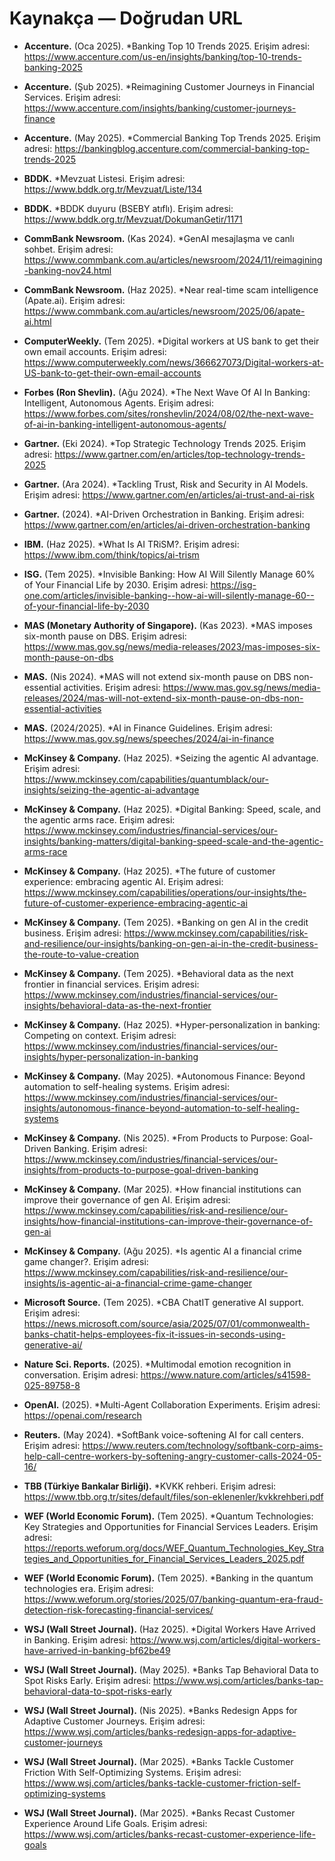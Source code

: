 # Kaynakça — Doğrudan URL

- **Accenture.** (Oca 2025). *Banking Top 10 Trends 2025.
Erişim adresi: <https://www.accenture.com/us-en/insights/banking/top-10-trends-banking-2025>
- **Accenture.** (Şub 2025). *Reimagining Customer Journeys in Financial Services.
Erişim adresi: <https://www.accenture.com/insights/banking/customer-journeys-finance>
- **Accenture.** (May 2025). *Commercial Banking Top Trends 2025.
Erişim adresi: <https://bankingblog.accenture.com/commercial-banking-top-trends-2025>

- **BDDK.** *Mevzuat Listesi.
Erişim adresi: <https://www.bddk.org.tr/Mevzuat/Liste/134>
- **BDDK.** *BDDK duyuru (BSEBY atıflı).
Erişim adresi: <https://www.bddk.org.tr/Mevzuat/DokumanGetir/1171>

- **CommBank Newsroom.** (Kas 2024). *GenAI mesajlaşma ve canlı sohbet.
Erişim adresi: <https://www.commbank.com.au/articles/newsroom/2024/11/reimagining-banking-nov24.html>
- **CommBank Newsroom.** (Haz 2025). *Near real-time scam intelligence (Apate.ai).
Erişim adresi: <https://www.commbank.com.au/articles/newsroom/2025/06/apate-ai.html>

- **ComputerWeekly.** (Tem 2025). *Digital workers at US bank to get their own email accounts.
Erişim adresi: <https://www.computerweekly.com/news/366627073/Digital-workers-at-US-bank-to-get-their-own-email-accounts>

- **Forbes (Ron Shevlin).** (Ağu 2024). *The Next Wave Of AI In Banking: Intelligent, Autonomous Agents.
Erişim adresi: <https://www.forbes.com/sites/ronshevlin/2024/08/02/the-next-wave-of-ai-in-banking-intelligent-autonomous-agents/>

- **Gartner.** (Eki 2024). *Top Strategic Technology Trends 2025.
Erişim adresi: <https://www.gartner.com/en/articles/top-technology-trends-2025>
- **Gartner.** (Ara 2024). *Tackling Trust, Risk and Security in AI Models.
Erişim adresi: <https://www.gartner.com/en/articles/ai-trust-and-ai-risk>
- **Gartner.** (2024). *AI-Driven Orchestration in Banking.
Erişim adresi: <https://www.gartner.com/en/articles/ai-driven-orchestration-banking>

- **IBM.** (Haz 2025). *What Is AI TRiSM?.
Erişim adresi: <https://www.ibm.com/think/topics/ai-trism>

- **ISG.** (Tem 2025). *Invisible Banking: How AI Will Silently Manage 60% of Your Financial Life by 2030.
Erişim adresi: <https://isg-one.com/articles/invisible-banking--how-ai-will-silently-manage-60--of-your-financial-life-by-2030>

- **MAS (Monetary Authority of Singapore).** (Kas 2023). *MAS imposes six-month pause on DBS.
Erişim adresi: <https://www.mas.gov.sg/news/media-releases/2023/mas-imposes-six-month-pause-on-dbs>
- **MAS.** (Nis 2024). *MAS will not extend six-month pause on DBS non-essential activities.
Erişim adresi: <https://www.mas.gov.sg/news/media-releases/2024/mas-will-not-extend-six-month-pause-on-dbs-non-essential-activities>
- **MAS.** (2024/2025). *AI in Finance Guidelines.
Erişim adresi: <https://www.mas.gov.sg/news/speeches/2024/ai-in-finance>

- **McKinsey & Company.** (Haz 2025). *Seizing the agentic AI advantage.
Erişim adresi: <https://www.mckinsey.com/capabilities/quantumblack/our-insights/seizing-the-agentic-ai-advantage>
- **McKinsey & Company.** (Haz 2025). *Digital Banking: Speed, scale, and the agentic arms race.
Erişim adresi: <https://www.mckinsey.com/industries/financial-services/our-insights/banking-matters/digital-banking-speed-scale-and-the-agentic-arms-race>
- **McKinsey & Company.** (Haz 2025). *The future of customer experience: embracing agentic AI.
Erişim adresi: <https://www.mckinsey.com/capabilities/operations/our-insights/the-future-of-customer-experience-embracing-agentic-ai>
- **McKinsey & Company.** (Tem 2025). *Banking on gen AI in the credit business.
Erişim adresi: <https://www.mckinsey.com/capabilities/risk-and-resilience/our-insights/banking-on-gen-ai-in-the-credit-business-the-route-to-value-creation>
- **McKinsey & Company.** (Tem 2025). *Behavioral data as the next frontier in financial services.
Erişim adresi: <https://www.mckinsey.com/industries/financial-services/our-insights/behavioral-data-as-the-next-frontier>
- **McKinsey & Company.** (Haz 2025). *Hyper-personalization in banking: Competing on context.
Erişim adresi: <https://www.mckinsey.com/industries/financial-services/our-insights/hyper-personalization-in-banking>
- **McKinsey & Company.** (May 2025). *Autonomous Finance: Beyond automation to self-healing systems.
Erişim adresi: <https://www.mckinsey.com/industries/financial-services/our-insights/autonomous-finance-beyond-automation-to-self-healing-systems>
- **McKinsey & Company.** (Nis 2025). *From Products to Purpose: Goal-Driven Banking.
Erişim adresi: <https://www.mckinsey.com/industries/financial-services/our-insights/from-products-to-purpose-goal-driven-banking>
- **McKinsey & Company.** (Mar 2025). *How financial institutions can improve their governance of gen AI.
Erişim adresi: <https://www.mckinsey.com/capabilities/risk-and-resilience/our-insights/how-financial-institutions-can-improve-their-governance-of-gen-ai>
- **McKinsey & Company.** (Ağu 2025). *Is agentic AI a financial crime game changer?.
Erişim adresi: <https://www.mckinsey.com/capabilities/risk-and-resilience/our-insights/is-agentic-ai-a-financial-crime-game-changer>

- **Microsoft Source.** (Tem 2025). *CBA ChatIT generative AI support.
Erişim adresi: <https://news.microsoft.com/source/asia/2025/07/01/commonwealth-banks-chatit-helps-employees-fix-it-issues-in-seconds-using-generative-ai/>

- **Nature Sci. Reports.** (2025). *Multimodal emotion recognition in conversation.
Erişim adresi: <https://www.nature.com/articles/s41598-025-89758-8>

- **OpenAI.** (2025). *Multi-Agent Collaboration Experiments.
Erişim adresi: <https://openai.com/research>

- **Reuters.** (May 2024). *SoftBank voice-softening AI for call centers.
Erişim adresi: <https://www.reuters.com/technology/softbank-corp-aims-help-call-centre-workers-by-softening-angry-customer-calls-2024-05-16/>

- **TBB (Türkiye Bankalar Birliği).** *KVKK rehberi.
Erişim adresi: <https://www.tbb.org.tr/sites/default/files/son-eklenenler/kvkkrehberi.pdf>

- **WEF (World Economic Forum).** (Tem 2025). *Quantum Technologies: Key Strategies and Opportunities for Financial Services Leaders.
Erişim adresi: <https://reports.weforum.org/docs/WEF_Quantum_Technologies_Key_Strategies_and_Opportunities_for_Financial_Services_Leaders_2025.pdf>
- **WEF (World Economic Forum).** (Tem 2025). *Banking in the quantum technologies era.
Erişim adresi: <https://www.weforum.org/stories/2025/07/banking-quantum-era-fraud-detection-risk-forecasting-financial-services/>

- **WSJ (Wall Street Journal).** (Haz 2025). *Digital Workers Have Arrived in Banking.
Erişim adresi: <https://www.wsj.com/articles/digital-workers-have-arrived-in-banking-bf62be49>
- **WSJ (Wall Street Journal).** (May 2025). *Banks Tap Behavioral Data to Spot Risks Early.
Erişim adresi: <https://www.wsj.com/articles/banks-tap-behavioral-data-to-spot-risks-early>
- **WSJ (Wall Street Journal).** (Nis 2025). *Banks Redesign Apps for Adaptive Customer Journeys.
Erişim adresi: <https://www.wsj.com/articles/banks-redesign-apps-for-adaptive-customer-journeys>
- **WSJ (Wall Street Journal).** (Mar 2025). *Banks Tackle Customer Friction With Self-Optimizing Systems.
Erişim adresi: <https://www.wsj.com/articles/banks-tackle-customer-friction-self-optimizing-systems>
- **WSJ (Wall Street Journal).** (Mar 2025). *Banks Recast Customer Experience Around Life Goals.
Erişim adresi: <https://www.wsj.com/articles/banks-recast-customer-experience-life-goals>
